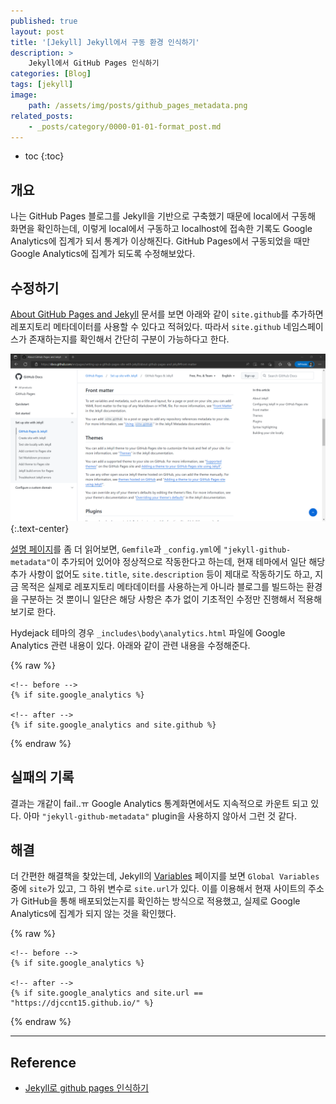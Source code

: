 ```yaml
---
published: true
layout: post
title: '[Jekyll] Jekyll에서 구동 환경 인식하기'
description: >
    Jekyll에서 GitHub Pages 인식하기
categories: [Blog]
tags: [jekyll]
image:
    path: /assets/img/posts/github_pages_metadata.png
related_posts:
    - _posts/category/0000-01-01-format_post.md
---
```

* toc
{:toc}

## 개요

나는 GitHub Pages 블로그를 Jekyll을 기반으로 구축했기 때문에 local에서 구동해 화면을 확인하는데, 이렇게 local에서 구동하고 localhost에 접속한 기록도 Google Analytics에 집계가 되서 통계가 이상해진다. GitHub Pages에서 구동되었을 때만 Google Analytics에 집계가 되도록 수정해보았다.  

## 수정하기

[About GitHub Pages and Jekyll](https://docs.github.com/en/pages/setting-up-a-github-pages-site-with-jekyll/about-github-pages-and-jekyll#front-matter) 문서를 보면 아래와 같이 `site.github`를 추가하면 레포지토리 메타데이터를 사용할 수 있다고 적혀있다. 따라서 `site.github` 네임스페이스가 존재하는지를 확인해서 간단히 구분이 가능하다고 한다.  

![github_pages_front_matter](/assets/img/posts/github_pages_front_matter.png)
{:.text-center}

[설명 페이지](https://github.com/jekyll/github-metadata)를 좀 더 읽어보면, `Gemfile`과 `_config.yml`에 `"jekyll-github-metadata"`이 추가되어 있어야 정상적으로 작동한다고 하는데, 현재 테마에서 일단 해당 추가 사항이 없어도 `site.title`, `site.description` 등이 제대로 작동하기도 하고, 지금 목적은 실제로 레포지토리 메타데이터를 사용하는게 아니라 블로그를 빌드하는 환경을 구분하는 것 뿐이니 일단은 해당 사항은 추가 없이 기초적인 수정만 진행해서 적용해보기로 한다.  

Hydejack 테마의 경우 `_includes\body\analytics.html` 파일에 Google Analytics 관련 내용이 있다. 아래와 같이 관련 내용을 수정해준다.  

{% raw %}
```liquid
<!-- before -->
{% if site.google_analytics %}

<!-- after -->
{% if site.google_analytics and site.github %}
```
{% endraw %}

## 실패의 기록

결과는 개같이 fail..ㅠ Google Analytics 통계화면에서도 지속적으로 카운트 되고 있다. 아마 `"jekyll-github-metadata"` plugin을 사용하지 않아서 그런 것 같다.  

## 해결

더 간편한 해결책을 찾았는데, Jekyll의 [Variables](https://jekyllrb.com/docs/variables/) 페이지를 보면 `Global Variables` 중에 `site`가 있고, 그 하위 변수로 `site.url`가 있다. 이를 이용해서 현재 사이트의 주소가 GitHub을 통해 배포되었는지를 확인하는 방식으로 적용했고, 실제로 Google Analytics에 집계가 되지 않는 것을 확인했다.  

{% raw %}
```liquid
<!-- before -->
{% if site.google_analytics %}

<!-- after -->
{% if site.google_analytics and site.url == "https://djccnt15.github.io/" %}
```
{% endraw %}

---
## Reference
- [Jekyll로 github pages 인식하기](https://blog.ukjae.io/posts/jekyll%EB%A1%9C-github-pages-%EC%9D%B8%EC%8B%9D%ED%95%98%EA%B8%B0/)